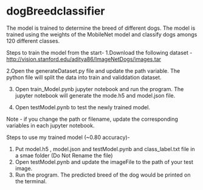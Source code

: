 # dogBreedclassifier
The model is trained to determine the breed of different dogs. The model is trained using the weights of the MobileNet model and classify dogs amongs 120 different classes.

Steps to train the model from the start-
  1.Download the following dataset - http://vision.stanford.edu/aditya86/ImageNetDogs/images.tar
  
  2.Open the generateDataset.py file and update the path variable. The python file will split the data into train and validdation dataset.
  
  3. Open train_Model.pynb jupyter notebook and run the program. The jupyter notebook will generate the mode.h5 and model.json file.
  
  4. Open testModel.pynb to test the newly trained model.

Note - if you change the path or filename, update the corresponding variables in each jupyter notebook.

Steps to use my trained model (~0.80 accuracy)-
  1. Put model.h5 , model.json and testModel.pynb and class_label.txt file in a smae folder (Do Not Rename the file)
  2. Open testModel.pynb and update the imageFile to the path of your test image.
  3. Run the program. The predicted breed of the dog would be printed on the terminal.
